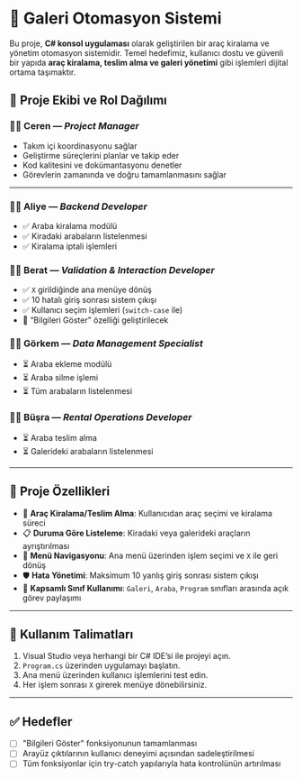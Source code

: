 # 🚗 Galeri Otomasyon Sistemi

Bu proje, **C# konsol uygulaması** olarak geliştirilen bir araç kiralama ve yönetim otomasyon sistemidir. Temel hedefimiz, kullanıcı dostu ve güvenli bir yapıda **araç kiralama, teslim alma ve galeri yönetimi** gibi işlemleri dijital ortama taşımaktır.

## 👥 Proje Ekibi ve Rol Dağılımı

### 👩‍💼 Ceren — *Project Manager*
- Takım içi koordinasyonu sağlar  
- Geliştirme süreçlerini planlar ve takip eder  
- Kod kalitesini ve dokümantasyonu denetler  
- Görevlerin zamanında ve doğru tamamlanmasını sağlar  
---

### 👩‍💻 Aliye — *Backend Developer*
- ✅ Araba kiralama modülü  
- ✅ Kiradaki arabaların listelenmesi  
- ✅ Kiralama iptali işlemleri  

### 👨‍💻 Berat — *Validation & Interaction Developer*
- ✅ `X` girildiğinde ana menüye dönüş  
- ✅ 10 hatalı giriş sonrası sistem çıkışı  
- ✅ Kullanıcı seçim işlemleri (`switch-case` ile)  
- 🚧 “Bilgileri Göster” özelliği geliştirilecek  

### 👨‍🔧 Görkem — *Data Management Specialist*
- ⏳ Araba ekleme modülü  
- ⏳ Araba silme işlemi  
- ⏳ Tüm arabaların listelenmesi  

### 👩‍🔧 Büşra — *Rental Operations Developer*
- ⏳ Araba teslim alma  
- ⏳ Galerideki arabaların listelenmesi  

---

## 🔧 Proje Özellikleri

- 🚙 **Araç Kiralama/Teslim Alma**: Kullanıcıdan araç seçimi ve kiralama süreci
- 📋 **Duruma Göre Listeleme**: Kiradaki veya galerideki araçların ayrıştırılması
- 📌 **Menü Navigasyonu**: Ana menü üzerinden işlem seçimi ve `X` ile geri dönüş
- 🛡 **Hata Yönetimi**: Maksimum 10 yanlış giriş sonrası sistem çıkışı
- 🧠 **Kapsamlı Sınıf Kullanımı**: `Galeri`, `Araba`, `Program` sınıfları arasında açık görev paylaşımı

---

## 🧭 Kullanım Talimatları

1. Visual Studio veya herhangi bir C# IDE’si ile projeyi açın.  
2. `Program.cs` üzerinden uygulamayı başlatın.  
3. Ana menü üzerinden kullanıcı işlemlerini test edin.  
4. Her işlem sonrası `X` girerek menüye dönebilirsiniz.

---

## ✅ Hedefler

- [ ] "Bilgileri Göster" fonksiyonunun tamamlanması  
- [ ] Arayüz çıktılarının kullanıcı deneyimi açısından sadeleştirilmesi  
- [ ] Tüm fonksiyonlar için try-catch yapılarıyla hata kontrolünün artırılması  
